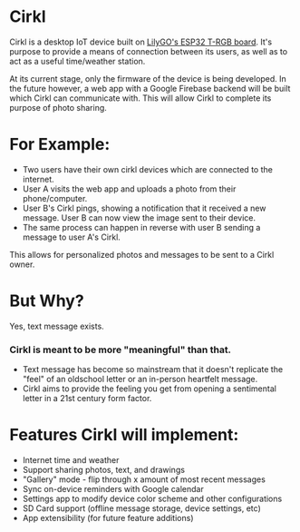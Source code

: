 # Cirkl
Cirkl is a desktop IoT device built on [LilyGO's ESP32 T-RGB board](https://www.lilygo.cc/products/t-rgb). 
It's purpose to provide a means of connection between its users, as well as to act as a useful time/weather station.

At its current stage, only the firmware of the device is being developed. 
In the future however, a web app with a Google Firebase backend will be built which Cirkl can communicate with.
This will allow Cirkl to complete its purpose of photo sharing. 

# For Example:
- Two users have their own cirkl devices which are connected to the internet.
- User A visits the web app and uploads a photo from their phone/computer. 
- User B's Cirkl pings, showing a notification that it received a new message. User B can now view the image sent to their device.
- The same process can happen in reverse with user B sending a message to user A's Cirkl.

This allows for personalized photos and messages to be sent to a Cirkl owner.

# But Why?
Yes, text message exists.
### Cirkl is meant to be more "meaningful" than that.
- Text message has become so mainstream that it doesn't replicate the "feel" of an oldschool letter or an in-person heartfelt message.
- Cirkl aims to provide the feeling you get from opening a sentimental letter in a 21st century form factor.

# Features Cirkl will implement:
- Internet time and weather
- Support sharing photos, text, and drawings
- "Gallery" mode - flip through x amount of most recent messages
- Sync on-device reminders with Google calendar
- Settings app to modify device color scheme and other configurations
- SD Card support (offline message storage, device settings, etc)
- App extensibility (for future feature additions)
